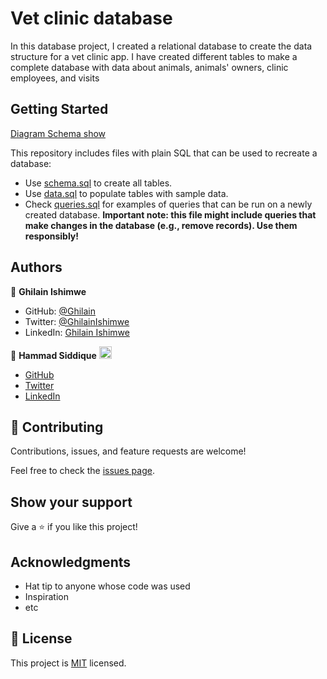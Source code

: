 # Vet clinic database
In this database project, I created a relational database to create the data structure for a vet clinic app. I have created different tables to make a complete database with data about animals, animals' owners, clinic employees, and visits

## Getting Started
[Diagram Schema show](https://user-images.githubusercontent.com/67911212/179798585-31538080-3edc-4422-bcc6-3fb4fd29b1fd.png)

This repository includes files with plain SQL that can be used to recreate a database:

- Use [schema.sql](./schema.sql) to create all tables.
- Use [data.sql](./data.sql) to populate tables with sample data.
- Check [queries.sql](./queries.sql) for examples of queries that can be run on a newly created database. **Important note: this file might include queries that make changes in the database (e.g., remove records). Use them responsibly!**


## Authors

👤 **Ghilain Ishimwe**

- GitHub: [@Ghilain](https://github.com/Ghilain)
- Twitter: [@GhilainIshimwe](https://twitter.com/GhilainIshimwe)
- LinkedIn: [Ghilain Ishimwe](https://www.linkedin.com/in/ghilain-ishimwe/)

👤 **Hammad Siddique** <img src="https://emojis.slackmojis.com/emojis/images/1531849430/4246/blob-sunglasses.gif?1531849430" width="20"/>

  - [GitHub](https://github.com/HammadSiddique)
  - [Twitter](https://twitter.com/hs_devv)
  - [LinkedIn](https://www.linkedin.com/in/-hammadsiddique/)


## 🤝 Contributing

Contributions, issues, and feature requests are welcome!

Feel free to check the [issues page](../../issues/).

## Show your support

Give a ⭐️ if you like this project!

## Acknowledgments

- Hat tip to anyone whose code was used
- Inspiration
- etc

## 📝 License

This project is [MIT](./MIT.md) licensed.
